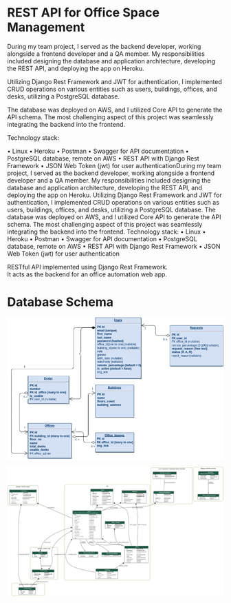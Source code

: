 # REST API for Office Space Management



  During my team project, I served as the backend developer, working alongside a frontend developer and a QA member. My responsibilities included designing the database and application architecture, developing the REST API, and deploying the app on Heroku. 

  Utilizing Django Rest Framework and JWT for authentication, I implemented CRUD operations on various entities such as users, buildings, offices, and desks, utilizing a PostgreSQL database. 

  The database was deployed on AWS, and I utilized Core API to generate the API schema. The most challenging aspect of this project was seamlessly integrating the backend into the frontend.

  Technology stack: 

   • Linux 
   • Heroku
   • Postman 
   • Swagger for API documentation
   • PostgreSQL database, remote on AWS
   • REST API with Django Rest Framework 
   • JSON Web Token (jwt) for user authenticationDuring my team project, I served as the backend developer, working alongside a frontend developer and a QA member. My responsibilities included designing the database and application architecture, developing the REST API, and deploying the app on Heroku. Utilizing Django Rest Framework and JWT for authentication, I implemented CRUD operations on various entities such as users, buildings, offices, and desks, utilizing a PostgreSQL database. The database was deployed on AWS, and I utilized Core API to generate the API schema. The most challenging aspect of this project was seamlessly integrating the backend into the frontend. Technology stack: • Linux • Heroku • Postman • Swagger for API documentation • PostgreSQL database, remote on AWS • REST API with Django Rest Framework • JSON Web Token (jwt) for user authentication



RESTful API implemented using Django Rest Framework.  
It acts as the backend for an office automation web app.  

# Database Schema

![alt text](database_schema.png)

![alt text](database.png)
